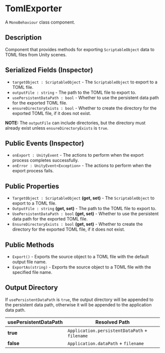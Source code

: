 # TomlExporter

A `MonoBehaviour` class component.

## Description

Component that provides methods for exporting `ScriptableObject` data to TOML files from Unity scenes.

## Serialized Fields (Inspector)

- `targetObject : ScriptableObject` - The `ScriptableObject` to export to a TOML file.
- `outputFile : string` - The path to the TOML file to export to.
- `usePersistentDataPath : bool` - Whether to use the persistent data path for the exported TOML file.
- `ensureDirectoryExists : bool` - Whether to create the directory for the exported TOML file, if it does not exist.

**NOTE:** The `outputFile` can include directories, but the directory must already exist unless `ensureDirectoryExists` is `true`.

## Public Events (Inspector)

- `onExport : UnityEvent` - The actions to perform when the export process completes successfully.
- `onError : UnityEvent<Exception>` - The actions to perform when the export process fails.

## Public Properties

- `TargetObject : ScriptableObject` **(get, set)** - The `ScriptableObject` to export to a TOML file.
- `OutputFile : string` **(get, set)** - The path to the TOML file to export to.
- `UsePersistentDataPath : bool` **(get, set)** - Whether to use the persistent data path for the exported TOML file.
- `EnsureDirectoryExists : bool` **(get, set)** - Whether to create the directory for the exported TOML file, if it does not exist.

## Public Methods

- `Export()` - Exports the source object to a TOML file with the default output file name.
- `ExportAs(string)` - Exports the source object to a TOML file with the specified file name.

## Output Directory

If `usePersistentDataPath` is `true`, the output directory will be appended to the persistent data path, otherwise it will be appended to the application data path.

| usePersistentDataPath | Resolved Path                                 |
|-----------------------|-----------------------------------------------|
| **true**              | `Application.persistentDataPath` + `filename` |
| **false**             | `Application.dataPath` + `filename`           |
